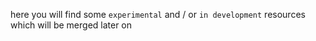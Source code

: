 here you will find some `experimental` and / or `in development` resources which will be merged later on